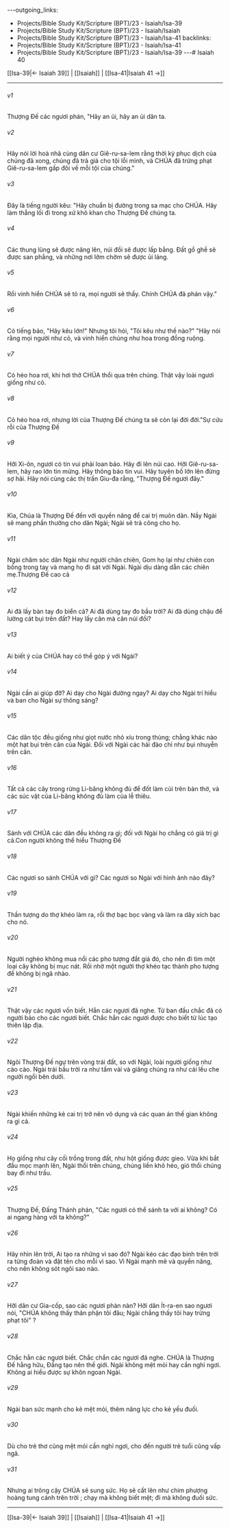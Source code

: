 ---outgoing_links:
  - Projects/Bible Study Kit/Scripture (BPT)/23 - Isaiah/Isa-39
  - Projects/Bible Study Kit/Scripture (BPT)/23 - Isaiah/Isaiah
  - Projects/Bible Study Kit/Scripture (BPT)/23 - Isaiah/Isa-41
backlinks:
  - Projects/Bible Study Kit/Scripture (BPT)/23 - Isaiah/Isa-41
  - Projects/Bible Study Kit/Scripture (BPT)/23 - Isaiah/Isa-39
---# Isaiah 40

[[Isa-39|← Isaiah 39]] | [[Isaiah]] | [[Isa-41|Isaiah 41 →]]
***



###### v1 
Thượng Đế các ngươi phán, "Hãy an ủi, hãy an ủi dân ta. 

###### v2 
Hãy nói lời hoà nhã cùng dân cư Giê-ru-sa-lem rằng thời kỳ phục dịch của chúng đã xong, chúng đã trả giá cho tội lỗi mình, và CHÚA đã trừng phạt Giê-ru-sa-lem gấp đôi về mỗi tội của chúng." 

###### v3 
Đây là tiếng người kêu: "Hãy chuẩn bị đường trong sa mạc cho CHÚA. Hãy làm thẳng lối đi trong xứ khô khan cho Thượng Đế chúng ta. 

###### v4 
Các thung lũng sẽ được nâng lên, núi đồi sẽ được lấp bằng. Đất gồ ghề sẽ được san phẳng, và những nơi lởm chởm sẽ được ủi láng. 

###### v5 
Rồi vinh hiển CHÚA sẽ tỏ ra, mọi người sẽ thấy. Chính CHÚA đã phán vậy." 

###### v6 
Có tiếng bảo, "Hãy kêu lớn!" Nhưng tôi hỏi, "Tôi kêu như thế nào?" "Hãy nói rằng mọi người như cỏ, và vinh hiển chúng như hoa trong đồng ruộng. 

###### v7 
Cỏ héo hoa rơi, khi hơi thở CHÚA thổi qua trên chúng. Thật vậy loài ngươi giống như cỏ. 

###### v8 
Cỏ héo hoa rơi, nhưng lời của Thượng Đế chúng ta sẽ còn lại đời đời."Sự cứu rỗi của Thượng Đế 

###### v9 
Hỡi Xi-ôn, ngươi có tin vui phải loan báo. Hãy đi lên núi cao. Hỡi Giê-ru-sa-lem, hãy rao lớn tin mừng. Hãy thông báo tin vui. Hãy tuyên bố lớn lên đừng sợ hãi. Hãy nói cùng các thị trấn Giu-đa rằng, "Thượng Đế ngươi đây." 

###### v10 
Kìa, Chúa là Thượng Đế đến với quyền năng để cai trị muôn dân. Nầy Ngài sẽ mang phần thưởng cho dân Ngài; Ngài sẽ trả công cho họ. 

###### v11 
Ngài chăm sóc dân Ngài như người chăn chiên, Gom họ lại như chiên con bồng trong tay và mang họ đi sát với Ngài. Ngài dịu dàng dẫn các chiên mẹ.Thượng Đế cao cả 

###### v12 
Ai đã lấy bàn tay đo biển cả? Ai đã dùng tay đo bầu trời? Ai đã dùng chậu để lường cát bụi trên đất? Hay lấy cân mà cân núi đồi? 

###### v13 
Ai biết ý của CHÚA hay có thể góp ý với Ngài? 

###### v14 
Ngài cần ai giúp đỡ? Ai dạy cho Ngài đường ngay? Ai dạy cho Ngài trí hiểu và ban cho Ngài sự thông sáng? 

###### v15 
Các dân tộc đều giống như giọt nước nhỏ xíu trong thùng; chẳng khác nào một hạt bụi trên cân của Ngài. Đối với Ngài các hải đảo chỉ như bụi nhuyễn trên cân. 

###### v16 
Tất cả các cây trong rừng Li-băng không đủ để đốt làm củi trên bàn thờ, và các súc vật của Li-băng không đủ làm của lễ thiêu. 

###### v17 
Sánh với CHÚA các dân đều không ra gì; đối với Ngài họ chẳng có giá trị gì cả.Con người không thể hiểu Thượng Đế 

###### v18 
Các ngươi so sánh CHÚA với gì? Các ngươi so Ngài với hình ảnh nào đây? 

###### v19 
Thần tượng do thợ khéo làm ra, rồi thợ bạc bọc vàng và làm ra dây xích bạc cho nó. 

###### v20 
Người nghèo không mua nổi các pho tượng đắt giá đó, cho nên đi tìm một loại cây không bị mục nát. Rồi nhờ một người thợ khéo tạc thành pho tượng để không bị ngã nhào. 

###### v21 
Thật vậy các ngươi vốn biết. Hẳn các ngươi đã nghe. Từ ban đầu chắc đã có người bảo cho các ngươi biết. Chắc hẳn các ngươi được cho biết từ lúc tạo thiên lập địa. 

###### v22 
Ngôi Thượng Đế ngự trên vòng trái đất, so với Ngài, loài người giống như cào cào. Ngài trải bầu trời ra như tấm vải và giăng chúng ra như cái lều che người ngồi bên dưới. 

###### v23 
Ngài khiến những kẻ cai trị trở nên vô dụng và các quan án thế gian không ra gì cả. 

###### v24 
Họ giống như cây cối trồng trong đất, như hột giống được gieo. Vừa khi bắt đầu mọc mạnh lên, Ngài thổi trên chúng, chúng liền khô héo, gió thổi chúng bay đi như trấu. 

###### v25 
Thượng Đế, Đấng Thánh phán, "Các ngươi có thể sánh ta với ai không? Có ai ngang hàng với ta không?" 

###### v26 
Hãy nhìn lên trời, Ai tạo ra những vì sao đó? Ngài kéo các đạo binh trên trời ra từng đoàn và đặt tên cho mỗi vì sao. Vì Ngài mạnh mẽ và quyền năng, cho nên không sót ngôi sao nào. 

###### v27 
Hỡi dân cư Gia-cốp, sao các ngươi phàn nàn? Hỡi dân Ít-ra-en sao ngươi nói, "CHÚA không thấy thân phận tôi đâu; Ngài chẳng thấy tôi hay trừng phạt tôi" ? 

###### v28 
Chắc hẳn các ngươi biết. Chắc chắn các ngươi đã nghe. CHÚA là Thượng Đế hằng hữu, Đấng tạo nên thế giới. Ngài không mệt mỏi hay cần nghỉ ngơi. Không ai hiểu được sự khôn ngoan Ngài. 

###### v29 
Ngài ban sức mạnh cho kẻ mệt mỏi, thêm năng lực cho kẻ yếu đuối. 

###### v30 
Dù cho trẻ thơ cũng mệt mỏi cần nghỉ ngơi, cho đến người trẻ tuổi cũng vấp ngã. 

###### v31 
Nhưng ai trông cậy CHÚA sẽ sung sức. Họ sẽ cất lên như chim phượng hoàng tung cánh trên trời ; chạy mà không biết mệt; đi mà không đuối sức.

***
[[Isa-39|← Isaiah 39]] | [[Isaiah]] | [[Isa-41|Isaiah 41 →]]
